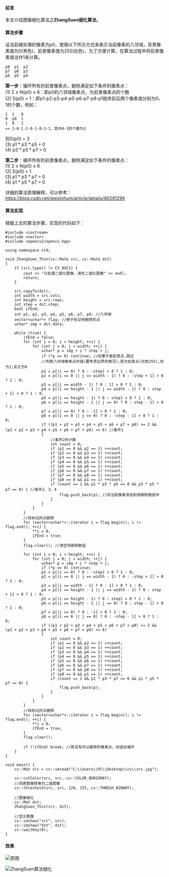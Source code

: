 #### 前言
本文介绍图像细化算法之**ZhangSuen细化算法**。

#### 算法步骤
设当前被处理的像素为p0，使用以下所示方式来表示当前像素的八邻域，背景像素值为0(黑色)，前景像素值为255(白色)，为了方便计算，在算法过程中将前景像素值当作1来计算。
```
p8  p1  p2
p7  p0  p3
p6  p5  p4
```
**第一步**：循环所有的前景像素点，删除满足如下条件的像素点：  
(1) 2 ≤ N(p0) ≤ 6：即p0的八邻域像素点，为前景像素点的个数  
(2) S(p0) = 1：即p1-p2-p3-p4-p5-p6-p7-p8-p1按序前后两个像素值分别为0、1的个数，例如：  
```
1  1   0
0  p0  1
1  0   1
=> 1-0-1-1-0-1-0-1-1，其中0-1的个数为3
```
则S(p0) = 3  
(3) p1 * p3 * p5 = 0  
(4) p3 * p5 * p7 = 0  

**第二步**：循环所有的前景像素点，删除满足如下条件的像素点：  
(1) 2 ≤ N(p0) ≤ 6  
(2) S(p0) = 1  
(3) p1 * p3 * p7 = 0  
(4) p1 * p5 * p7 = 0  

详细的算法原理解释，可以参考：https://blog.csdn.net/weixinhum/article/details/80261296

#### 算法实现
根据上文的算法步骤，实现的代码如下：
```
#include <iostream>
#include <vector>
#include <opencv2/opencv.hpp>

using namespace std;

void ZhangSuen_Thin(cv::Mat& src, cv::Mat& dst)
{
    if (src.type() != CV_8UC1) {
        cout << "只处理二值化图像，请先二值化图像" << endl;
        return;
    }

    src.copyTo(dst);
    int width = src.cols;
    int height = src.rows;
    int step = dst.step;
    bool ifEnd;
    int p1, p2, p3, p4, p5, p6, p7, p8; //八邻域
    vector<uchar*> flag; //用于标记待删除的点
    uchar* img = dst.data;

    while (true) {
        ifEnd = false;
        for (int i = 0; i < height; ++i) {
            for (int j = 0; j < width; ++j) {
                uchar* p = img + i * step + j;
                if (*p == 0) continue; //如果不是前景点,跳过
                //判断八邻域像素点的值(要考虑边界的情况),若为前景点(白色255),则为1;反之为0
                p1 = p[(i == 0) ? 0 : -step] > 0 ? 1 : 0;
                p2 = p[(i == 0 || j == width - 1) ? 0 : -step + 1] > 0 ? 1 : 0;
                p3 = p[(j == width - 1) ? 0 : 1] > 0 ? 1 : 0;
                p4 = p[(i == height - 1 || j == width - 1) ? 0 : step + 1] > 0 ? 1 : 0;
                p5 = p[(i == height - 1) ? 0 : step] > 0 ? 1 : 0;
                p6 = p[(i == height - 1 || j == 0) ? 0 : step - 1] > 0 ? 1 : 0;
                p7 = p[(j == 0) ? 0 : -1] > 0 ? 1 : 0;
                p8 = p[(i == 0 || j == 0) ? 0 : -step - 1] > 0 ? 1 : 0;
                if ((p1 + p2 + p3 + p4 + p5 + p6 + p7 + p8) >= 2 && (p1 + p2 + p3 + p4 + p5 + p6 + p7 + p8) <= 6) //条件1
                {
                    //条件2的计数
                    int count = 0;
                    if (p1 == 0 && p2 == 1) ++count;
                    if (p2 == 0 && p3 == 1) ++count;
                    if (p3 == 0 && p4 == 1) ++count;
                    if (p4 == 0 && p5 == 1) ++count;
                    if (p5 == 0 && p6 == 1) ++count;
                    if (p6 == 0 && p7 == 1) ++count;
                    if (p7 == 0 && p8 == 1) ++count;
                    if (p8 == 0 && p1 == 1) ++count;
                    if (count == 1 && p1 * p3 * p5 == 0 && p3 * p5 * p7 == 0) { //条件2、3、4
                        flag.push_back(p); //将当前像素添加到待删除数组中
                    }
                }
            }
        }
        //将标记的点删除    
        for (vector<uchar*>::iterator i = flag.begin(); i != flag.end(); ++i) {
            **i = 0;
            ifEnd = true;
        }
        flag.clear(); //清空待删除数组

        for (int i = 0; i < height; ++i) {
            for (int j = 0; j < width; ++j) {
                uchar* p = img + i * step + j;
                if (*p == 0) continue;
                p1 = p[(i == 0) ? 0 : -step] > 0 ? 1 : 0;
                p2 = p[(i == 0 || j == width - 1) ? 0 : -step + 1] > 0 ? 1 : 0;
                p3 = p[(j == width - 1) ? 0 : 1] > 0 ? 1 : 0;
                p4 = p[(i == height - 1 || j == width - 1) ? 0 : step + 1] > 0 ? 1 : 0;
                p5 = p[(i == height - 1) ? 0 : step] > 0 ? 1 : 0;
                p6 = p[(i == height - 1 || j == 0) ? 0 : step - 1] > 0 ? 1 : 0;
                p7 = p[(j == 0) ? 0 : -1] > 0 ? 1 : 0;
                p8 = p[(i == 0 || j == 0) ? 0 : -step - 1] > 0 ? 1 : 0;
                if ((p1 + p2 + p3 + p4 + p5 + p6 + p7 + p8) >= 2 && (p1 + p2 + p3 + p4 + p5 + p6 + p7 + p8) <= 6)
                {
                    int count = 0;
                    if (p1 == 0 && p2 == 1) ++count;
                    if (p2 == 0 && p3 == 1) ++count;
                    if (p3 == 0 && p4 == 1) ++count;
                    if (p4 == 0 && p5 == 1) ++count;
                    if (p5 == 0 && p6 == 1) ++count;
                    if (p6 == 0 && p7 == 1) ++count;
                    if (p7 == 0 && p8 == 1) ++count;
                    if (p8 == 0 && p1 == 1) ++count;
                    if (count == 1 && p1 * p3 * p7 == 0 && p1 * p5 * p7 == 0) {
                        flag.push_back(p);
                    }
                }
            }
        }
        //将标记的点删除    
        for (vector<uchar*>::iterator i = flag.begin(); i != flag.end(); ++i) {
            **i = 0;
            ifEnd = true;
        }
        flag.clear();

        if (!ifEnd) break; //若没有可以删除的像素点，则退出循环
    }
}

void main() {
    cv::Mat src = cv::imread("C:\\Users\\PC\\Desktop\\cv\\src.jpg");
   
    cv::cvtColor(src, src, cv::COLOR_BGR2GRAY);
    //将原图像转换为二值图像
    cv::threshold(src, src, 128, 255, cv::THRESH_BINARY);

    //图像细化
    cv::Mat dst;
    ZhangSuen_Thin(src, dst);

    //显示图像
    cv::imshow("src", src);
    cv::imshow("dst", dst);
    cv::waitKey(0);
}
```
#### 效果
![原图](https://upload-images.jianshu.io/upload_images/22192996-57242b764c892a84.png?imageMogr2/auto-orient/strip%7CimageView2/2/w/1240)

![ZhangSuen算法细化](https://upload-images.jianshu.io/upload_images/22192996-47d5194d8ea535c6.png?imageMogr2/auto-orient/strip%7CimageView2/2/w/1240)


